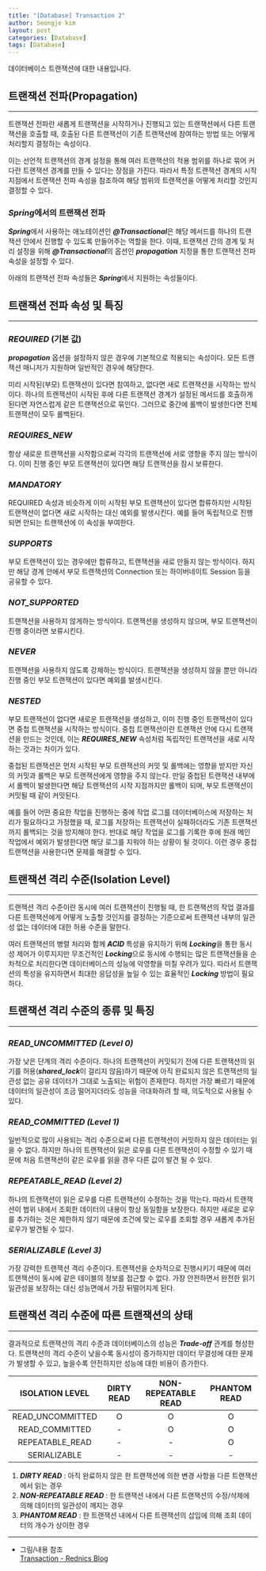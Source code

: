 ```yaml
---
title: "[Database] Transaction 2"
author: Seongje kim
layout: post
categories: [Database]
tags: [Database]
---
```

<style>
    blockquote {
        font-size:12pt;
		padding-bottom:0.1px;
        margin-bottom:40px;
    }

	img {
		margin-left:15px;
		margin-right:30px;
		max-width:100%;
		heght:auto;
	}
</style>

데이터베이스 트랜잭션에 대한 내용입니다.

## 트랜잭션 전파(Propagation)
---

트랜잭션 전파란 새롭게 트랜잭션을 시작하거나 진행되고 있는 트랜잭션에서 다른 트랜잭션을 호출할 때, 호출된 다른 트랜잭션이 기존 트랜잭션에 참여하는 방법 또는 어떻게 처리할지 결정하는 속성이다.

이는 선언적 트랜잭션의 경계 설정을 통해 여러 트랜잭션의 적용 범위를 하나로 묶어 커다란 트랜잭션 경계를 만들 수 있다는 장점을 가진다.
따라서 특정 트랜잭션 경계의 시작 지점에서 트랜잭션 전파 속성을 참조하여 해당 범위의 트랜잭션을 어떻게 처리할 것인지 결정할 수 있다.

### ***Spring***에서의 트랜잭션 전파  

***Spring***에서 사용하는 애노테이션인 ***@Transactional***은 해당 메서드를 하나의 트랜잭션 안에서 진행할 수 있도록 만들어주는 역할을 한다.
이때, 트랜잭션 간의 경계 및 처리 설정을 위해 ***@Transactional***의 옵션인 ***propagation*** 지정을 통한 트랜잭션 전파 속성을 설정할 수 있다.

아래의 트랜잭션 전파 속성들은 ***Spring***에서 지원하는 속성들이다.

## 트랜잭션 전파 속성 및 특징
---

### ***REQUIRED*** (기본 값)  

***propagation*** 옵션을 설정하지 않은 경우에 기본적으로 적용되는 속성이다.
모든 트랜잭션 매니저가 지원하며 일반적인 경우에 해당한다.

미리 시작된(부모) 트랜잭션이 있다면 참여하고, 없다면 새로 트랜잭션을 시작하는 방식이다.
하나의 트랜잭션이 시작된 후에 다른 트랜잭션 경계가 설정된 메서드를 호출하게 된다면 자연스럽게 같은 트랜잭션으로 묶인다.
그러므로 중간에 롤백이 발생한다면 전체 트랜잭션이 모두 롤백된다.

### ***REQUIRES_NEW***

항상 새로운 트랜잭션을 시작함으로써 각각의 트랜잭션에 서로 영향을 주지 않는 방식이다.
이미 진행 중인 부모 트랜잭션이 있다면 해당 트랜잭션을 잠시 보류한다.

### ***MANDATORY***  

REQUIRED 속성과 비슷하게 이미 시작된 부모 트랜잭션이 있다면 합류하지만 시작된 트랜잭션이 없다면 새로 시작하는 대신 예외를 발생시킨다.
예를 들어 독립적으로 진행되면 안되는 트랜잭션에 이 속성을 부여한다.

### ***SUPPORTS***  

부모 트랜잭션이 있는 경우에만 합류하고, 트랜잭션을 새로 만들지 않는 방식이다.
하지만 해당 경계 안에서 부모 트랜잭션의 Connection 또는 하이버네이트 Session 등을 공유할 수 있다.

### ***NOT_SUPPORTED***  

트랜잭션을 사용하지 않게하는 방식이다.
트랜잭션을 생성하지 않으며, 부모 트랜잭션이 진행 중이라면 보류시킨다.

### ***NEVER***  

트랜잭션을 사용하지 않도록 강제하는 방식이다.
트랜잭션을 생성하지 않을 뿐만 아니라 진행 중인 부모 트랜잭션이 있다면 예외를 발생시킨다.

### ***NESTED***  

부모 트랜잭션이 없다면 새로운 트랜잭션을 생성하고, 이미 진행 중인 트랜잭션이 있다면 중첩 트랜잭션을 시작하는 방식이다.
중첩 트랜잭션이란 트랜잭션 안에 다시 트랜잭션을 만드는 것인데, 이는 ***REQUIRES_NEW*** 속성처럼 독립적인 트랜잭션을 새로 시작하는 것과는 차이가 있다.

중첩된 트랜잭션은 먼저 시작된 부모 트랜잭션의 커밋 및 롤백에는 영향을 받지만 자신의 커밋과 롤백은 부모 트랜잭션에게 영향을 주지 않는다.
만일 중첩된 트랜잭션 내부에서 롤백이 발생한다면 해당 트랜잭션의 시작 지점까지만 롤백이 되며, 부모 트랜잭션이 커밋될 때 같이 커밋된다.

예를 들어 어떤 중요한 작업을 진행하는 중에 작업 로그를 데이터베이스에 저장하는 처리가 필요하다고 가정했을 때, 로그를 저장하는 트랜잭션이 실패하더라도 기존 트랜잭션까지 롤백되는 것을 방지해야 한다.
반대로 해당 작업을 로그를 기록한 후에 원래 메인 작업에서 예외가 발생한다면 해당 로그를 지워야 하는 상황이 될 것이다.
이런 경우 중첩 트랜잭션을 사용한다면 문제를 해결할 수 있다.

## 트랜잭션 격리 수준(Isolation Level)
---

트랜잭션 격리 수준이란 동시에 여러 트랜잭션이 진행될 때, 한 트랜잭션의 작업 결과를 다른 트랜잭션에게 어떻게 노출할 것인지를 결정하는 기준으로써 트랜잭션 내부의 일관성 없는 데이터에 대한 허용 수준을 말한다.

여러 트랜잭션의 병렬 처리와 함께 ***ACID*** 특성을 유지하기 위해 ***Locking***을 통한 동시성 제어가 이루지지만 무조건적인 ***Locking***으로 동시에 수행되는 많은 트랜잭션들을 순차적으로 처리한다면 데이터베이스의 성능에 악영향을 미칠 우려가 있다.
따라서 트랜잭션의 특성을 유지하면서 최대한 응답성을 높일 수 있는 효율적인 ***Locking*** 방법이 필요하다.

## 트랜잭션 격리 수준의 종류 및 특징
---

### ***READ_UNCOMMITTED (Level 0)***  

가장 낮은 단계의 격리 수준이다.
하나의 트랜잭션이 커밋되기 전에 다른 트랜잭션의 읽기를 허용(***shared_lock***이 걸리지 않음)하기 때문에 아직 완료되지 않은 트랜잭션의 일관성 없는 공유 데이터가 그대로 노출되는 위험이 존재한다.
하지만 가장 빠르기 때문에 데이터의 일관성이 조금 떨어지더라도 성능을 극대화하려 할 때, 의도적으로 사용될 수 있다.

### ***READ_COMMITTED (Level 1)***  

일반적으로 많이 사용되는 격리 수준으로써 다른 트랜잭션이 커밋하지 않은 데이터는 읽을 수 없다.
하지만 하나의 트랜잭션이 읽은 로우를 다른 트랜잭션이 수정할 수 있기 때문에 처음 트랜잭션이 같은 로우를 읽을 경우 다른 값이 발견 될 수 있다.

### ***REPEATABLE_READ (Level 2)***  

하나의 트랜잭션이 읽은 로우를 다른 트랜잭션이 수정하는 것을 막는다.
따라서 트랜잭션이 범위 내에서 조회한 데이터의 내용이 항상 동일함을 보장한다.
하지만 새로운 로우를 추가하는 것은 제한하지 않기 때문에 조건에 맞는 로우를 조회할 경우 새롭게 추가된 로우가 발견될 수 있다.

### ***SERIALIZABLE (Level 3)***  

가장 강력한 트랜잭션 격리 수준이다.
트랜잭션을 순차적으로 진행시키기 때문에 여러 트랜잭션이 동시에 같은 테이블의 정보를 접근할 수 없다.
가장 안전하면서 완전한 읽기 일관성을 보장하는 대신 성능면에서 가장 뒤떨어지게 된다.

## 트랜잭션 격리 수준에 따른 트랜잭션의 상태
---

결과적으로 트랜잭션의 격리 수준과 데이터베이스의 성능은 ***Trade-off*** 관계를 형성한다.
트랜잭션의 격리 수준이 낮을수록 동시성이 증가하지만 데이터 무결성에 대한 문제가 발생할 수 있고, 높을수록 안전하지만 성능에 대한 비용이 증가한다.

|ISOLATION LEVEL|DIRTY READ|NON-REPEATABLE READ|PHANTOM READ|
|:---:|:---:|:---:|:---:|
|READ_UNCOMMITTED|O|O|O|
|READ_COMMITTED|-|O|O|
|REPEATABLE_READ|-|-|O|
|SERIALIZABLE|-|-|-|

1. ***DIRTY READ*** : 아직 완료하지 않은 한 트랜잭션에 의한 변경 사항을 다른 트랜잭션에서 읽는 경우
2. ***NON-REPEATABLE READ*** : 한 트랜잭션 내에서 다른 트랜잭션의 수정/삭제에 의해 데이터의 일관성이 깨지는 경우
3. ***PHANTOM READ*** : 한 트랜잭션 내에서 다른 트랜잭션의 삽입에 의해 조회 데이터의 개수가 상이한 경우

***

- 그림/내용 참조  
[Transaction - Rednics Blog](https://springsource.tistory.com/136)
